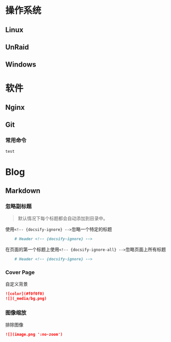 # 操作系统
## Linux
## UnRaid
## Windows
# 软件
## Nginx
## Git
### 常用命令
```markdown
test
```

# Blog
## Markdown
### 忽略副标题
> 默认情况下每个标题都会自动添加到目录中。

使用`<!-- {docsify-ignore} -->`忽略一个特定的标题
```markdown
    # Header <!-- {docsify-ignore} -->
```
在页面的第一个标题上使用`<!-- {docsify-ignore-all} -->`忽略页面上所有标题
```markdown
    # Header <!-- {docsify-ignore} -->
```
### Cover Page

自定义背景
```markdown
![color](#f0f0f0)
![](_media/bg.png)
```

### 图像缩放
排除图像
```markdown
![](image.png ':no-zoom')
```

